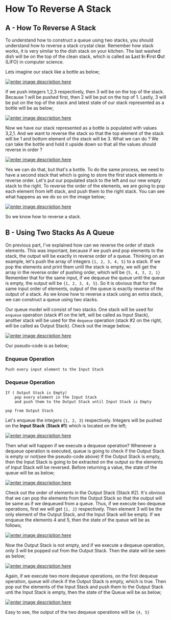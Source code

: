 # How To Reverse A Stack

## A - How To Reverse A Stack

To understand how to construct a queue using two stacks, you should understand how to reverse a stack crystal clear. Remember how stack works, it is very similar to the dish stack on your kitchen. The last washed dish will be on the top of the clean stack, which is called as **L**ast **I**n **F**irst **O**ut \(LIFO\) in computer science.

Lets imagine our stack like a bottle as below;

[![enter image description here](https://i.stack.imgur.com/MwjaI.png)](https://i.stack.imgur.com/MwjaI.png)

If we push integers 1,2,3 respectively, then 3 will be on the top of the stack. Because 1 will be pushed first, then 2 will be put on the top of 1. Lastly, 3 will be put on the top of the stack and latest state of our stack represented as a bottle will be as below;

[![enter image description here](https://i.stack.imgur.com/J7ec0.png)](https://i.stack.imgur.com/J7ec0.png)

Now we have our stack represented as a bottle is populated with values 3,2,1. And we want to reverse the stack so that the top element of the stack will be 1 and bottom element of the stack will be 3. What we can do ? We can take the bottle and hold it upside down so that all the values should reverse in order ?

[![enter image description here](https://i.stack.imgur.com/WZNxS.png)](https://i.stack.imgur.com/WZNxS.png)

Yes we can do that, but that's a bottle. To do the same process, we need to have a second stack that which is going to store the first stack elements in reverse order. Let's put our populated stack to the left and our new empty stack to the right. To reverse the order of the elements, we are going to pop each element from left stack, and push them to the right stack. You can see what happens as we do so on the image below;

[![enter image description here](https://i.stack.imgur.com/1YfMo.png)](https://i.stack.imgur.com/1YfMo.png)

So we know how to reverse a stack.

## B - Using Two Stacks As A Queue

On previous part, I've explained how can we reverse the order of stack elements. This was important, because if we push and pop elements to the stack, the output will be exactly in reverse order of a queue. Thinking on an example, let's push the array of integers `{1, 2, 3, 4, 5}` to a stack. If we pop the elements and print them until the stack is empty, we will get the array in the reverse order of pushing order, which will be `{5, 4, 3, 2, 1}` Remember that for the same input, if we dequeue the queue until the queue is empty, the output will be `{1, 2, 3, 4, 5}`. So it is obvious that for the same input order of elements, output of the queue is exactly reverse of the output of a stack. As we know how to reverse a stack using an extra stack, we can construct a queue using two stacks.

Our queue model will consist of two stacks. One stack will be used for `enqueue` operation \(stack \#1 on the left, will be called as Input Stack\), another stack will be used for the `dequeue` operation \(stack \#2 on the right, will be called as Output Stack\). Check out the image below;

[![enter image description here](https://i.stack.imgur.com/xyWPR.png)](https://i.stack.imgur.com/xyWPR.png)

Our pseudo-code is as below;

### Enqueue Operation

```text
Push every input element to the Input Stack
```

### Dequeue Operation

```text
If ( Output Stack is Empty)
    pop every element in the Input Stack
    and push them to the Output Stack until Input Stack is Empty

pop from Output Stack
```

Let's enqueue the integers `{1, 2, 3}` respectively. Integers will be pushed on the **Input Stack** \(**Stack \#1**\) which is located on the left;

[![enter image description here](https://i.stack.imgur.com/lX1EP.png)](https://i.stack.imgur.com/lX1EP.png)

Then what will happen if we execute a dequeue operation? Whenever a dequeue operation is executed, queue is going to check if the Output Stack is empty or not\(see the pseudo-code above\) If the Output Stack is empty, then the Input Stack is going to be extracted on the output so the elements of Input Stack will be reversed. Before returning a value, the state of the queue will be as below;

[![enter image description here](https://i.stack.imgur.com/9f03R.png)](https://i.stack.imgur.com/9f03R.png)

Check out the order of elements in the Output Stack \(Stack \#2\). It's obvious that we can pop the elements from the Output Stack so that the output will be same as if we dequeued from a queue. Thus, if we execute two dequeue operations, first we will get `{1, 2}` respectively. Then element 3 will be the only element of the Output Stack, and the Input Stack will be empty. If we enqueue the elements 4 and 5, then the state of the queue will be as follows;

[![enter image description here](https://i.stack.imgur.com/CXQZB.png)](https://i.stack.imgur.com/CXQZB.png)

Now the Output Stack is not empty, and if we execute a dequeue operation, only 3 will be popped out from the Output Stack. Then the state will be seen as below;

[![enter image description here](https://i.stack.imgur.com/hOPu3.png)](https://i.stack.imgur.com/hOPu3.png)

Again, if we execute two more dequeue operations, on the first dequeue operation, queue will check if the Output Stack is empty, which is true. Then pop out the elements of the Input Stack and push them to the Output Stack unti the Input Stack is empty, then the state of the Queue will be as below;

[![enter image description here](https://i.stack.imgur.com/vuLsw.png)](https://i.stack.imgur.com/vuLsw.png)

Easy to see, the output of the two dequeue operations will be `{4, 5}`

